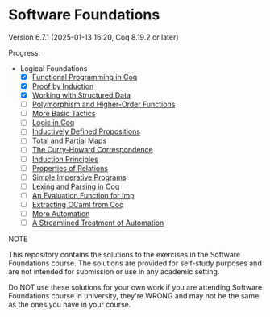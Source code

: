 # Software Foundations

Version 6.7.1 (2025-01-13 16:20, Coq 8.19.2 or later)

Progress:
- Logical Foundations
    - [x] [Functional Programming in Coq](lf/Basics.v)
    - [x] [Proof by Induction](lf/Induction.v)
    - [x] [Working with Structured Data](lf/Lists.v)
    - [ ] [Polymorphism and Higher-Order Functions](lf/Poly.v)
    - [ ] [More Basic Tactics](lf/Tactics.v)
    - [ ] [Logic in Coq](lf/Logic.v)
    - [ ] [Inductively Defined Propositions](lf/IndProp.v)
    - [ ] [Total and Partial Maps](lf/Maps.v)
    - [ ] [The Curry-Howard Correspondence](lf/ProofObjects.v)
    - [ ] [Induction Principles](lf/IndPrinciples.v)
    - [ ] [Properties of Relations](lf/Rel.v)
    - [ ] [Simple Imperative Programs](lf/Imp.v)
    - [ ] [Lexing and Parsing in Coq](lf/ImpParser.v)
    - [ ] [An Evaluation Function for Imp](lf/ImpCEvalFun.v)
    - [ ] [Extracting OCaml from Coq](lf/Extraction.v)
    - [ ] [More Automation](lf/Auto.v)
    - [ ] [A Streamlined Treatment of Automation](lf/AltAuto.v)

NOTE

This repository contains the solutions to the exercises in the Software Foundations course. The solutions are provided for self-study purposes and are not intended for submission or use in any academic setting.

Do NOT use these solutions for your own work if you are attending Software Foundations course in university, they're WRONG and may not be the same as the ones you have in your course.
